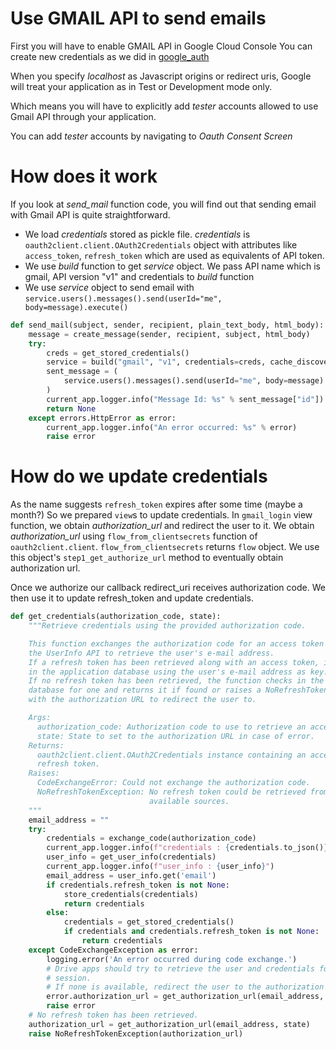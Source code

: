 # Use GMAIL API to send emails
First you will have to enable GMAIL API in Google Cloud Console
You can create new credentials as we did in [google_auth](google_oauth.md)

When you specify *localhost* as Javascript origins or redirect uris, Google will treat your application as in Test or Development mode only.

Which means you will have to explicitly add *tester* accounts allowed to use Gmail API through your application.

You can add *tester* accounts by navigating to *Oauth Consent Screen*

# How does it work

If you look at *send_mail* function code, you will find out that sending email with Gmail API is quite straightforward.

- We load *credentials* stored as pickle file. *credentials* is ```oauth2client.client.OAuth2Credentials``` object with attributes like ```access_token```, ```refresh_token``` which are used as equivalents of API token.
- We use *build* function to get *service* object. We pass API name which is gmail, API version "v1" and credentials to *build* function
- We use *service* object to send email with ```service.users().messages().send(userId="me", body=message).execute()```

```python
def send_mail(subject, sender, recipient, plain_text_body, html_body):
    message = create_message(sender, recipient, subject, html_body)
    try:
        creds = get_stored_credentials()
        service = build("gmail", "v1", credentials=creds, cache_discovery=False)
        sent_message = (
            service.users().messages().send(userId="me", body=message).execute()
        )
        current_app.logger.info("Message Id: %s" % sent_message["id"])
        return None
    except errors.HttpError as error:
        current_app.logger.info("An error occurred: %s" % error)
        raise error
```

# How do we update credentials

As the name suggests ```refresh_token``` expires after some time (maybe a month?)
So we prepared ```view```s to update credentials.
In ```gmail_login``` view function, we obtain *authorization_url* and redirect the user to it. We obtain *authorization_url* using ```flow_from_clientsecrets``` function of ```oauth2client.client```. ```flow_from_clientsecrets``` returns ```flow``` object. We use this object's ```step1_get_authorize_url``` method to eventually obtain authorization url.

Once we authorize our callback redirect_uri receives authorization code.
We then use it to update refresh_token and update credentials.

```python
def get_credentials(authorization_code, state):
    """Retrieve credentials using the provided authorization code.

    This function exchanges the authorization code for an access token and queries
    the UserInfo API to retrieve the user's e-mail address.
    If a refresh token has been retrieved along with an access token, it is stored
    in the application database using the user's e-mail address as key.
    If no refresh token has been retrieved, the function checks in the application
    database for one and returns it if found or raises a NoRefreshTokenException
    with the authorization URL to redirect the user to.

    Args:
      authorization_code: Authorization code to use to retrieve an access token.
      state: State to set to the authorization URL in case of error.
    Returns:
      oauth2client.client.OAuth2Credentials instance containing an access and
      refresh token.
    Raises:
      CodeExchangeError: Could not exchange the authorization code.
      NoRefreshTokenException: No refresh token could be retrieved from the
                               available sources.
    """
    email_address = ""
    try:
        credentials = exchange_code(authorization_code)
        current_app.logger.info(f"credentials : {credentials.to_json()}")
        user_info = get_user_info(credentials)
        current_app.logger.info(f"user_info : {user_info}")
        email_address = user_info.get('email')
        if credentials.refresh_token is not None:
            store_credentials(credentials)
            return credentials
        else:
            credentials = get_stored_credentials()
            if credentials and credentials.refresh_token is not None:
                return credentials
    except CodeExchangeException as error:
        logging.error('An error occurred during code exchange.')
        # Drive apps should try to retrieve the user and credentials for the current
        # session.
        # If none is available, redirect the user to the authorization URL.
        error.authorization_url = get_authorization_url(email_address, state)
        raise error
    # No refresh token has been retrieved.
    authorization_url = get_authorization_url(email_address, state)
    raise NoRefreshTokenException(authorization_url)
```
